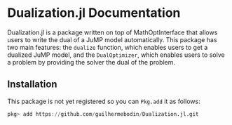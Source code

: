 # Dualization.jl Documentation

Dualization.jl is a package written on top of MathOptInterface that allows users to write the dual of a JuMP model automatically.
This package has two main features: the `dualize` function, which enables users to get a dualized JuMP model, and the `DualOptimizer`, which enables users to solve a problem by providing the solver the dual of the problem. 

## Installation

This package is not yet registered so you can `Pkg.add` it as follows:
```julia
pkg> add https://github.com/guilhermebodin/Dualization.jl.git
```
